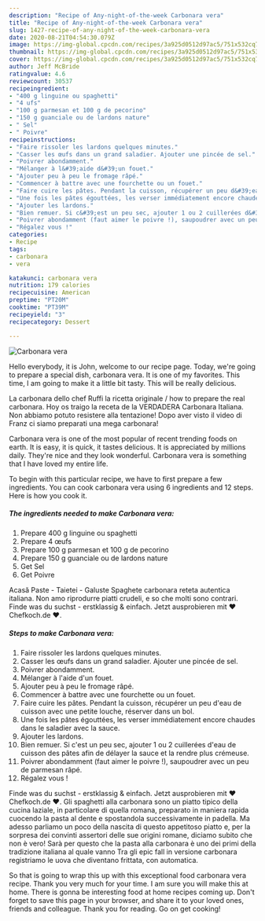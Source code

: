 ```yaml
---
description: "Recipe of Any-night-of-the-week Carbonara vera"
title: "Recipe of Any-night-of-the-week Carbonara vera"
slug: 1427-recipe-of-any-night-of-the-week-carbonara-vera
date: 2020-08-21T04:54:30.079Z
image: https://img-global.cpcdn.com/recipes/3a925d0512d97ac5/751x532cq70/carbonara-vera-photo-principale-de-la-recette.jpg
thumbnail: https://img-global.cpcdn.com/recipes/3a925d0512d97ac5/751x532cq70/carbonara-vera-photo-principale-de-la-recette.jpg
cover: https://img-global.cpcdn.com/recipes/3a925d0512d97ac5/751x532cq70/carbonara-vera-photo-principale-de-la-recette.jpg
author: Jeff McBride
ratingvalue: 4.6
reviewcount: 30537
recipeingredient:
- "400 g linguine ou spaghetti"
- "4 ufs"
- "100 g parmesan et 100 g de pecorino"
- "150 g guanciale ou de lardons nature"
- " Sel"
- " Poivre"
recipeinstructions:
- "Faire rissoler les lardons quelques minutes."
- "Casser les œufs dans un grand saladier. Ajouter une pincée de sel."
- "Poivrer abondamment."
- "Mélanger à l&#39;aide d&#39;un fouet."
- "Ajouter peu à peu le fromage râpé."
- "Commencer à battre avec une fourchette ou un fouet."
- "Faire cuire les pâtes. Pendant la cuisson, récupérer un peu d&#39;eau de cuisson avec une petite louche, réserver dans un bol."
- "Une fois les pâtes égouttées, les verser immédiatement encore chaudes dans le saladier avec la sauce."
- "Ajouter les lardons."
- "Bien remuer. Si c&#39;est un peu sec, ajouter 1 ou 2 cuillerées d&#39;eau de cuisson des pâtes afin de délayer la sauce et la rendre plus crémeuse."
- "Poivrer abondamment (faut aimer le poivre !), saupoudrer avec un peu de parmesan râpé."
- "Régalez vous !"
categories:
- Recipe
tags:
- carbonara
- vera

katakunci: carbonara vera 
nutrition: 179 calories
recipecuisine: American
preptime: "PT20M"
cooktime: "PT39M"
recipeyield: "3"
recipecategory: Dessert

---
```



![Carbonara vera](https://img-global.cpcdn.com/recipes/3a925d0512d97ac5/751x532cq70/carbonara-vera-photo-principale-de-la-recette.jpg)

Hello everybody, it is John, welcome to our recipe page. Today, we're going to prepare a special dish, carbonara vera. It is one of my favorites. This time, I am going to make it a little bit tasty. This will be really delicious.

La carbonara dello chef Ruffi la ricetta originale / how to prepare the real carbonara. Hoy os traigo la receta de la VERDADERA Carbonara Italiana. Non abbiamo potuto resistere alla tentazione! Dopo aver visto il video di Franz ci siamo preparati una mega carbonara!

Carbonara vera is one of the most popular of recent trending foods on earth. It is easy, it is quick, it tastes delicious. It is appreciated by millions daily. They're nice and they look wonderful. Carbonara vera is something that I have loved my entire life.


To begin with this particular recipe, we have to first prepare a few ingredients. You can cook carbonara vera using 6 ingredients and 12 steps. Here is how you cook it.

<!--inarticleads1-->

##### The ingredients needed to make Carbonara vera:

1. Prepare 400 g linguine ou spaghetti
1. Prepare 4 œufs
1. Prepare 100 g parmesan et 100 g de pecorino
1. Prepare 150 g guanciale ou de lardons nature
1. Get  Sel
1. Get  Poivre


Acasă Paste - Taietei - Galuste Spaghete carbonara reteta autentica italiana. Non amo riprodurre piatti crudeli, e so che molti sono contrari. Finde was du suchst - erstklassig &amp; einfach. Jetzt ausprobieren mit ♥ Chefkoch.de ♥. 

<!--inarticleads2-->

##### Steps to make Carbonara vera:

1. Faire rissoler les lardons quelques minutes.
1. Casser les œufs dans un grand saladier. Ajouter une pincée de sel.
1. Poivrer abondamment.
1. Mélanger à l&#39;aide d&#39;un fouet.
1. Ajouter peu à peu le fromage râpé.
1. Commencer à battre avec une fourchette ou un fouet.
1. Faire cuire les pâtes. Pendant la cuisson, récupérer un peu d&#39;eau de cuisson avec une petite louche, réserver dans un bol.
1. Une fois les pâtes égouttées, les verser immédiatement encore chaudes dans le saladier avec la sauce.
1. Ajouter les lardons.
1. Bien remuer. Si c&#39;est un peu sec, ajouter 1 ou 2 cuillerées d&#39;eau de cuisson des pâtes afin de délayer la sauce et la rendre plus crémeuse.
1. Poivrer abondamment (faut aimer le poivre !), saupoudrer avec un peu de parmesan râpé.
1. Régalez vous !


Finde was du suchst - erstklassig &amp; einfach. Jetzt ausprobieren mit ♥ Chefkoch.de ♥. Gli spaghetti alla carbonara sono un piatto tipico della cucina laziale, in particolare di quella romana, preparato in maniera rapida cuocendo la pasta al dente e spostandola successivamente in padella. Ma adesso parliamo un poco della nascita di questo appetitoso piatto e, per la sorpresa dei convinti assertori delle sue origini romane, diciamo subito che non è vero! Sarà per questo che la pasta alla carbonara è uno dei primi della tradizione italiana al quale vanno Tra gli epic fall in versione carbonara registriamo le uova che diventano frittata, con automatica. 

So that is going to wrap this up with this exceptional food carbonara vera recipe. Thank you very much for your time. I am sure you will make this at home. There is gonna be interesting food at home recipes coming up. Don't forget to save this page in your browser, and share it to your loved ones, friends and colleague. Thank you for reading. Go on get cooking!
